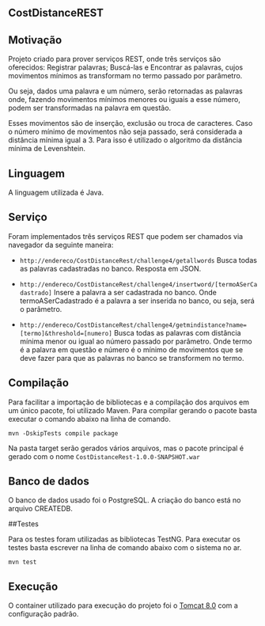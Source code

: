 ## CostDistanceREST

## Motivação

Projeto criado para prover serviços REST, onde três serviços são oferecidos:
	Registrar palavras;
	Buscá-las e
	Encontrar as palavras, cujos movimentos mínimos as transformam no termo passado por parâmetro.
	
Ou seja, dados uma palavra e um número, serão retornadas as  palavras onde, fazendo movimentos mínimos menores ou iguais a esse número, podem ser transformadas na palavra em questão.
 
Esses movimentos são de inserção, exclusão ou troca de caracteres.
Caso o número mínimo de movimentos não seja passado, será considerada a distância mínima igual a 3.
Para isso é utilizado o algoritmo da distância mínima de Levenshtein.

## Linguagem

A linguagem utilizada é Java.

## Serviço

Foram implementados três serviços REST que podem ser chamados via navegador da seguinte maneira:

* `http://endereco/CostDistanceRest/challenge4/getallwords`
Busca todas as palavras cadastradas no banco. Resposta em JSON.

* `http://endereco/CostDistanceRest/challenge4/insertword/[termoASerCadastrado]`
Insere a palavra a ser cadastrada no banco. Onde termoASerCadastrado é a palavra a ser inserida no banco, ou seja, será o parâmetro.

* `http://endereco/CostDistanceRest/challenge4/getmindistance?name=[termo]&threshold=[numero]`
Busca todas as palavras com distância mínima menor ou igual ao número passado por parâmetro.
Onde termo é a palavra em questão e número é o mínimo de movimentos que se deve fazer para que as palavras no banco se transformem no termo.

## Compilação

Para facilitar a importação de bibliotecas e a compilação dos arquivos em um único pacote, foi utilizado Maven.
Para compilar gerando o pacote basta executar o comando abaixo na linha de comando.

```mvn -DskipTests compile package```

Na pasta target serão gerados vários arquivos, mas o pacote principal é gerado com o nome `CostDistanceRest-1.0.0-SNAPSHOT.war`

## Banco de dados

O banco de dados usado foi o PostgreSQL.
A criação do banco está no arquivo CREATEDB.


##Testes

Para os testes foram utilizadas as bibliotecas TestNG.
Para executar os testes basta escrever na linha de comando abaixo com o sistema no ar.

 ```mvn test```


## Execução

O container utilizado para execução do projeto foi o [Tomcat 8.0](http://tomcat.apache.org/download-80.cgi) com a configuração padrão.
